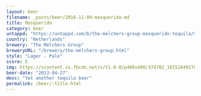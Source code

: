 ```yaml
---
layout: beer
filename: _posts/beer/2016-11-09-masquerido.md
title: Masquerido
category: beer
untappd: "https://untappd.com/b/the-melchers-group-masquerido-tequila/541780"
country: "Netherlands"
brewery: "The Melchers Group"
breweryURL: "/brewery/the-melchers-group.html"
style: "Lager - Pale"
score: 5
img: https://scontent.xx.fbcdn.net/v/t1.0-0/p480x480/374702_10151649178783745_739073810_n.jpg?_nc_cat=101&_nc_ht=scontent.xx&oh=a40f2636c9d4e62b67a8a11eb8220f02&oe=5CCC2423
beer-date: "2013-04-27"
desc: "Yet another tequila beer"
permalink: /beer/:title.html
---
```

